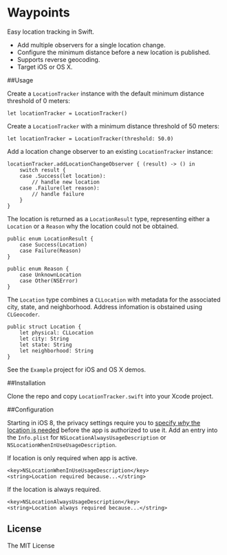 Waypoints
====

Easy location tracking in Swift.

* Add multiple observers for a single location change.
* Configure the minimum distance before a new location is published.
* Supports reverse geocoding.
* Target iOS or OS X.

##Usage

Create a `LocationTracker` instance with the default minimum distance threshold of 0 meters:

	let locationTracker = LocationTracker()

Create a `LocationTracker` with a minimum distance threshold of 50 meters:

	let locationTracker = LocationTracker(threshold: 50.0)

Add a location change observer to an existing `LocationTracker` instance:

```
locationTracker.addLocationChangeObserver { (result) -> () in
    switch result {
    case .Success(let location):
        // handle new location
    case .Failure(let reason):
        // handle failure
    }
}
```

The location is returned as a `LocationResult` type, representing either a `Location` or a `Reason` why the location could not be obtained.

```
public enum LocationResult {
    case Success(Location)
    case Failure(Reason)
}

public enum Reason {
    case UnknownLocation
    case Other(NSError)
}
```

The `Location` type combines a `CLLocation` with metadata for the associated city, state, and neighborhood. Address infomation is obstained using `CLGeocoder`.

```
public struct Location {
    let physical: CLLocation
    let city: String
    let state: String
    let neighborhood: String
}
```

See the `Example` project for iOS and OS X demos.

##Installation

Clone the repo and copy `LocationTracker.swift` into your Xcode project.

##Configuration

Starting in iOS 8, the privacy settings require you to [specify *why* the location is needed](http://stackoverflow.com/a/24063578) before the app is authorized to use it. Add an entry into the `Info.plist` for `NSLocationAlwaysUsageDescription` or `NSLocationWhenInUseUsageDescription`.

If location is only required when app is active.

    <key>NSLocationWhenInUseUsageDescription</key>
    <string>Location required because...</string>

If the location is always required.

    <key>NSLocationAlwaysUsageDescription</key>
    <string>Location always required because...</string>

## License

The MIT License
